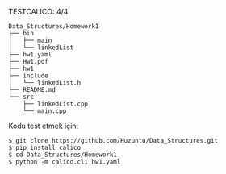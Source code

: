 TESTCALICO: 4/4

```
Data_Structures/Homework1
├── bin
│   ├── main
│   └── linkedList
├── hw1.yaml
├── Hw1.pdf
├── hw1
├── include
│   └── linkedList.h
├── README.md
└── src
    ├── linkedList.cpp
    └── main.cpp
```

Kodu test etmek için:

```shell
$ git clone https://github.com/Huzuntu/Data_Structures.git
$ pip install calico
$ cd Data_Structures/Homework1
$ python -m calico.cli hw1.yaml
```
